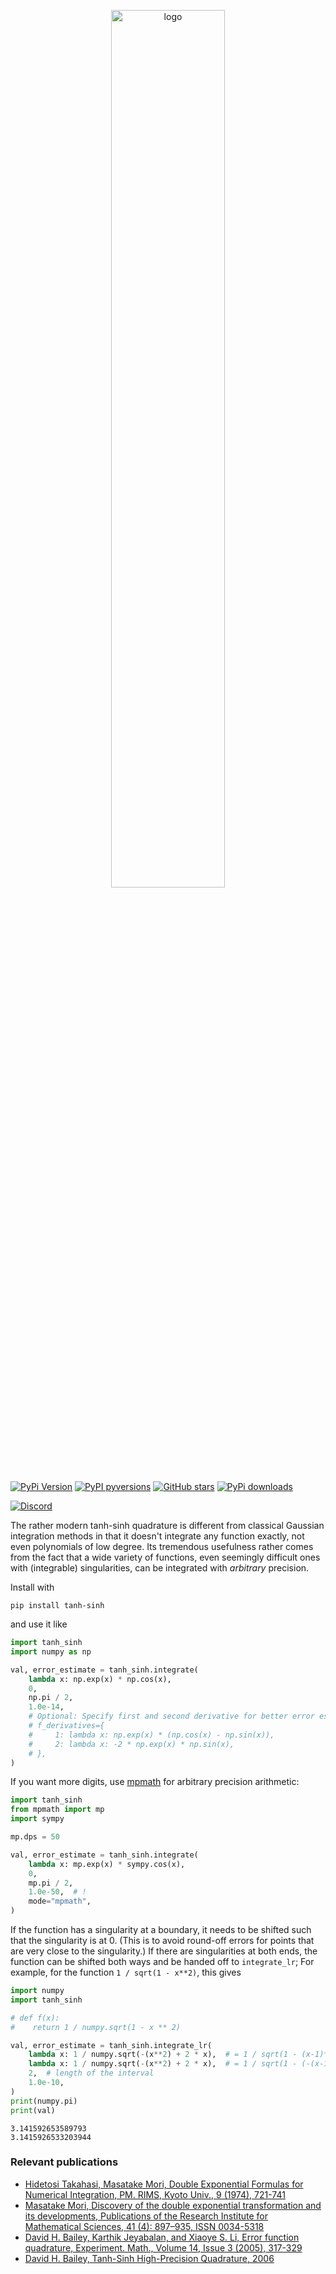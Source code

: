 <p align="center">
  <a href="https://github.com/nschloe/tanh_sinh"><img alt="logo" src="https://raw.githubusercontent.com/sigma-py/tanh_sinh/main/logo/logo-tanhsinh.svg" width="60%"></a>
</p>

[![PyPi Version](https://img.shields.io/pypi/v/tanh_sinh.svg?style=flat-square)](https://pypi.org/project/tanh_sinh)
[![PyPI pyversions](https://img.shields.io/pypi/pyversions/tanh_sinh.svg?style=flat-square)](https://pypi.org/pypi/tanh_sinh/)
[![GitHub stars](https://img.shields.io/github/stars/nschloe/tanh_sinh.svg?style=flat-square&logo=github&label=Stars&logoColor=white)](https://github.com/nschloe/tanh_sinh)
[![PyPi downloads](https://img.shields.io/pypi/dm/tanh_sinh.svg?style=flat-square)](https://pypistats.org/packages/tanh_sinh)

[![Discord](https://img.shields.io/static/v1?logo=discord&logoColor=white&label=chat&message=on%20discord&color=7289da&style=flat-square)](https://discord.gg/hnTJ5MRX2Y)

The rather modern tanh-sinh quadrature is different from classical Gaussian
integration methods in that it doesn't integrate any function exactly, not even
polynomials of low degree. Its tremendous usefulness rather comes from the fact
that a wide variety of functions, even seemingly difficult ones with
(integrable) singularities, can be integrated with _arbitrary_ precision.

Install with

```
pip install tanh-sinh
```

and use it like

```python
import tanh_sinh
import numpy as np

val, error_estimate = tanh_sinh.integrate(
    lambda x: np.exp(x) * np.cos(x),
    0,
    np.pi / 2,
    1.0e-14,
    # Optional: Specify first and second derivative for better error estimation
    # f_derivatives={
    #     1: lambda x: np.exp(x) * (np.cos(x) - np.sin(x)),
    #     2: lambda x: -2 * np.exp(x) * np.sin(x),
    # },
)
```

If you want more digits, use [mpmath](http://mpmath.org/) for arbitrary precision
arithmetic:

```python
import tanh_sinh
from mpmath import mp
import sympy

mp.dps = 50

val, error_estimate = tanh_sinh.integrate(
    lambda x: mp.exp(x) * sympy.cos(x),
    0,
    mp.pi / 2,
    1.0e-50,  # !
    mode="mpmath",
)
```

If the function has a singularity at a boundary, it needs to be shifted such that the
singularity is at 0. (This is to avoid round-off errors for points that are very close
to the singularity.)
If there are singularities at both ends, the function can be shifted both ways and be
handed off to `integrate_lr`; For example, for the function `1 / sqrt(1 - x**2)`, this
gives

```python
import numpy
import tanh_sinh

# def f(x):
#    return 1 / numpy.sqrt(1 - x ** 2)

val, error_estimate = tanh_sinh.integrate_lr(
    lambda x: 1 / numpy.sqrt(-(x**2) + 2 * x),  # = 1 / sqrt(1 - (x-1)**2)
    lambda x: 1 / numpy.sqrt(-(x**2) + 2 * x),  # = 1 / sqrt(1 - (-(x-1))**2)
    2,  # length of the interval
    1.0e-10,
)
print(numpy.pi)
print(val)
```

<!--pytest-codeblocks:expected-output--->

```
3.141592653589793
3.1415926533203944
```

### Relevant publications

- [Hidetosi Takahasi, Masatake Mori, Double Exponential Formulas for Numerical Integration, PM. RIMS, Kyoto Univ., 9 (1974), 721-741](https://doi.org/10.2977%2Fprims%2F1195192451)
- [Masatake Mori, Discovery of the double exponential transformation and its developments, Publications of the Research Institute for Mathematical Sciences, 41 (4): 897–935, ISSN 0034-5318](https://doi.org/10.2977/prims/1145474600)
- [David H. Bailey, Karthik Jeyabalan, and Xiaoye S. Li, Error function quadrature, Experiment. Math., Volume 14, Issue 3 (2005), 317-329](https://projecteuclid.org/euclid.em/1128371757)
- [David H. Bailey, Tanh-Sinh High-Precision Quadrature, 2006](https://www.davidhbailey.com/dhbpapers/dhb-tanh-sinh.pdf)
